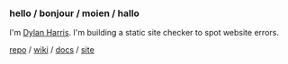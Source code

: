### hello / bonjour / moien / hallo

I'm [Dylan Harris](https://dylanharris.org/and/and/contact.shtml). I'm building a static site checker to spot website errors.

[repo](https://github.com/devongarde/ssc) /
[wiki](https://github.com/devongarde/ssc/wiki) /
[docs](https://dylanharris.org/blog/2020/2020v.shtml) /
[site](https://dylanharris.org/)
